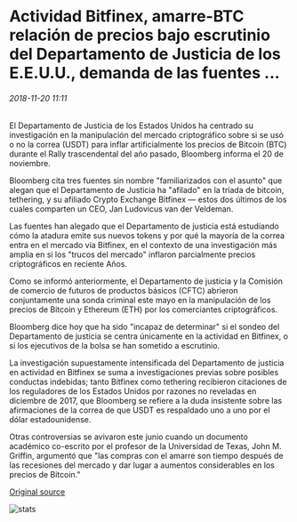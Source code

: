 # Actividad Bitfinex, amarre-BTC relación de precios bajo escrutinio del Departamento de Justicia de los E.E.U.U., demanda de las fuentes ...

###### 2018-11-20 11:11

El Departamento de Justicia de los Estados Unidos ha centrado su investigación en la manipulación del mercado criptográfico sobre si se usó o no la correa (USDT) para inflar artificialmente los precios de Bitcoin (BTC) durante el Rally trascendental del año pasado, Bloomberg informa el 20 de noviembre.

Bloomberg cita tres fuentes sin nombre "familiarizados con el asunto" que alegan que el Departamento de Justicia ha "afilado" en la tríada de bitcoin, tethering, y su afiliado Crypto Exchange Bitfinex — estos dos últimos de los cuales comparten un CEO, Jan Ludovicus van der Veldeman.

Las fuentes han alegado que el Departamento de justicia está estudiando cómo la atadura emite sus nuevos tokens y por qué la mayoría de la correa entra en el mercado vía Bitfinex, en el contexto de una investigación más amplia en si los "trucos del mercado" inflaron parcialmente precios criptográficos en reciente Años.

Como se informó anteriormente, el Departamento de justicia y la Comisión de comercio de futuros de productos básicos (CFTC) abrieron conjuntamente una sonda criminal este mayo en la manipulación de los precios de Bitcoin y Ethereum (ETH) por los comerciantes criptográficos.

Bloomberg dice hoy que ha sido "incapaz de determinar" si el sondeo del Departamento de justicia se centra únicamente en la actividad en Bitfinex, o si los ejecutivos de la bolsa se han sometido a escrutinio.

La investigación supuestamente intensificada del Departamento de justicia en actividad en Bitfinex se suma a investigaciones previas sobre posibles conductas indebidas; tanto Bitfinex como tethering recibieron citaciones de los reguladores de los Estados Unidos por razones no reveladas en diciembre de 2017, que Bloomberg se refiere a la duda insistente sobre las afirmaciones de la correa de que USDT es respaldado uno a uno por el dólar estadounidense.

Otras controversias se avivaron este junio cuando un documento académico co-escrito por el profesor de la Universidad de Texas, John M. Griffin, argumentó que "las compras con el amarre son tiempo después de las recesiones del mercado y dar lugar a aumentos considerables en los precios de Bitcoin."

[Original source](https://cointelegraph.com/news/bitfinex-activity-tether-btc-price-relation-under-scrutiny-from-us-doj-sources-claim)

![stats](https://c.statcounter.com/11760860/0/a89fa40b/1/ "stats")